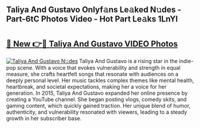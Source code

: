 ## Taliya And Gustavo Onlyf𝚊ns Le𝚊ked N𝚞des - Part-6tC Photos Video - Hot Part Le𝚊ks 1LnYl

# <h2><a href="http://ac33994.deff.icu/?id=Taliya+And+Gustavo">🔗 New 👉🔴 Taliya And Gustavo VIDEO Photos</a></h2>

[![Taliya And Gustavo N𝚞des](https://i.imgur.com/rIISA9y.gif)](http://ac33994.deff.icu/?id=Taliya+And+Gustavo)
Taliya And Gustavo is a rising star in the indie-pop scene. With a voice that evokes vulnerability and strength in equal measure, she crafts heartfelt songs that resonate with audiences on a deeply personal level. Her music tackles complex themes like mental health, heartbreak, and societal expectations, making her a voice for her generation. In 2015, Taliya And Gustavo expanded her online presence by creating a YouTube channel. She began posting vlogs, comedy skits, and gaming content, which quickly gained traction. Her unique blend of humor, authenticity, and vulnerability resonated with viewers, leading to a steady growth in her subscriber base.
